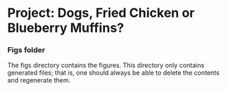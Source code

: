 # Project: Dogs, Fried Chicken or Blueberry Muffins? 

### Figs folder

The figs directory contains the figures. This directory only contains generated files; that is, one should always be able to delete the contents and regenerate them.
